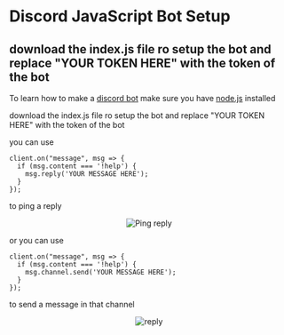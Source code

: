 # Discord JavaScript Bot Setup

## download the index.js file ro setup the bot and replace "YOUR TOKEN HERE" with the token of the bot

To learn how to make a [discord bot](https://www.discordbotsetup.tk/)
make sure you have [node.js](https://nodejs.org/en/) installed

download the index.js file ro setup the bot and replace "YOUR TOKEN HERE" with the token of the bot

you can use 
```
client.on("message", msg => {
  if (msg.content === '!help') {
    msg.reply('YOUR MESSAGE HERE');
  }
});
```
to ping a reply

<p align="center">
  <img alt="Ping reply" src="https://i.imgur.com/VorQaih.png">
</p>

or
you can use 
```
client.on("message", msg => {
  if (msg.content === '!help') {
    msg.channel.send('YOUR MESSAGE HERE');
  }
});
```
to send a message in that channel

<p align="center">
  <img alt="reply" src="https://i.imgur.com/68oPmiC.png">
</p>


